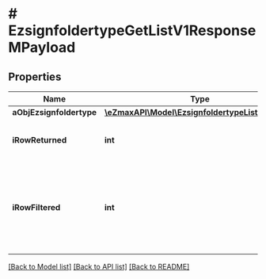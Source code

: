 # # EzsignfoldertypeGetListV1ResponseMPayload

## Properties

Name | Type | Description | Notes
------------ | ------------- | ------------- | -------------
**aObjEzsignfoldertype** | [**\eZmaxAPI\Model\EzsignfoldertypeListElement[]**](EzsignfoldertypeListElement.md) |  |
**iRowReturned** | **int** | The number of rows returned |
**iRowFiltered** | **int** | The number of rows matching your filters (if any) or the total number of rows |

[[Back to Model list]](../../README.md#models) [[Back to API list]](../../README.md#endpoints) [[Back to README]](../../README.md)
